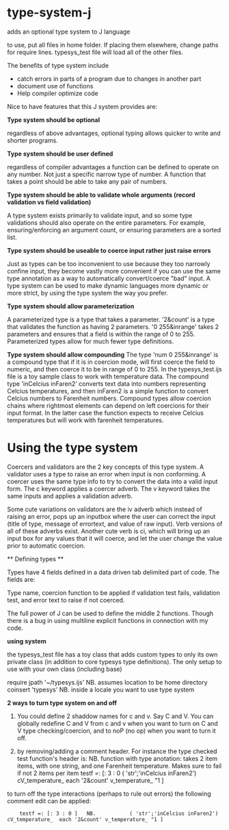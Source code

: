 # type-system-j
adds an optional type system to J language

to use, put all files in home folder.  If placing them elsewhere, change paths for require lines.  typesys_test file will load all of the other files.


The benefits of type system include

* catch errors in parts of a program due to changes in another part
* document use of functions
* Help compiler optimize code

Nice to have features that this J system provides are:

**Type system should be optional**

regardless of above advantages, optional typing allows quicker to write and shorter programs.

**Type system should be user defined**

regardless of compiler advantages a function can be defined to operate on any number.  Not just a specific narrow type of number.  A function that takes a point should be able to take any pair of numbers.

**Type system should be able to validate whole arguments (record validation vs field validation)**

A type system exists primarily to validate input, and so some type validations should also operate on the entire parameters.  For example, ensuring/enforcing an argument count, or ensuring parameters are a sorted list.

**Type system should be useable to coerce input rather just raise errors**

Just as types can be too inconvenient to use because they too narrowly confine input, they become vastly more convenient if you can use the same type annotation as a way to automatically convert/coerce "bad" input.  A type system can be used to make dynamic languages more dynamic or more strict, by using the type system the way you prefer.

**Type system should allow parameterization**

A parameterized type is a type that takes a parameter.  '2&count' is a type that validates the function as having 2 parameters.  '0 255&inrange' takes 2 parameters and ensures that a field is within the range of 0 to 255.  Parameterized types allow for much fewer type definitions.

**Type system should allow compounding**
The type 'num 0 255&inrange' is a compound type that if it is in coercion mode, will first coerce the field to numeric, and then coerce it to be in range of 0 to 255.  In the typesys_test.ijs file is a toy sample class to work with temperature data.
The compound type 'inCelcius inFaren2' converts text data into numbers representing Celcius temperatures, and then inFaren2 is a simple function to convert Celcius numbers to Farenheit numbers.  Compound types allow coercion chains where rightmost elements can depend on left coercions for their input format.  In the latter case the function expects to receive Celcius temperatures but will work with farenheit temperatures.

# Using the type system

Coercers and validators are the 2 key concepts of this type system.  A validator uses a type to raise an error when input is non conforming.  A coercer uses the same type info to try to convert the data into a valid input form.  The c keyword applies a coercer adverb.  The v keyword takes the same inputs and applies a validation adverb.

Some cute variations on validators are the iv adverb which instead of raising an error, pops up an inputbox where the user can correct the input (title of type, message of errortext, and value of raw input).  Verb versions of all of these adverbs exist.  Another cute verb is ci, which will bring up an input box for any values that it will coerce, and let the user change the value prior to automatic coercion.

** Defining types **

Types have 4 fields defined in a data driven tab delimited part of code. The fields are:

Type name, coercion function to be applied if validation test fails, validation test, and error text to raise if not coerced.

The full power of J can be used to define the middle 2 functions.  Though there is a bug in using multiline explicit functions in connection with my code.

**using system**

the typesys_test file has a toy class that adds custom types to only its own private class (in addition to core typesys type definitions).  The only setup to use with your own class (including base)

require jpath '~/typesys.ijs'  NB. assumes location to be home directory
coinsert 'typesys'  NB. inside a locale you want to use type system

**2 ways to turn type system on and off**

1. You could define 2 shaddow names for c and v.  Say C and V.  You can globally redefine C and V from c and v when you want to turn on C and V type checking/coercion, and to noP (no op) when you want to turn it off.

2. by removing/adding a comment header.  For instance the type checked test function's header is:
        NB. function with type anotation: takes 2 item items, with one string, and one Farenheit temperature. Makes sure to fail if not 2 items per item
        testf =: [: 3 : 0 ( 'str';'inCelcius inFaren2') cV_temperature_  each '2&count' v_temperature_ "1 ]

to turn off the type interactions (perhaps to rule out errors) the following comment edit can be applied:
        
        testf =: [: 3 : 0 ]   NB.           ( 'str';'inCelcius inFaren2') cV_temperature_  each '2&count' v_temperature_ "1 ]
